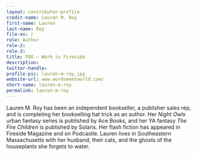 ```yaml
---
layout: contributor-profile
credit-name: Lauren M. Roy
first-name: Lauren
last-name: Roy
file-as: r
role: Author
role-2:
role-3:
title: FOO — Work in Fireside
description: 
twitter-handle:
profile-pic: lauren-m-roy.jpg
website-url: www.wordsmeetworld.com/
short-name: lauren-m-roy
permalink: lauren-m-roy
---
```

Lauren M. Roy has been an independent bookseller, a publisher sales rep, and is completing her bookselling hat trick as an author. Her _Night Owls_ urban fantasy series is published by Ace Books, and her YA fantasy _The Fire Children_ is published by Solaris. Her flash fiction has appeared in Fireside Magazine and on Podcastle. Lauren lives in Southeastern Massachusetts with her husband, their cats, and the ghosts of the houseplants she forgets to water.
